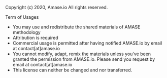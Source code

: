 Copyright (c) 2020, Amase.io All rights reserved.

Term of Usages
- You may use and redistribute the shared materials of AMASE methodology
- Attribution is required
- Commercial usage is permitted after having notified AMASE.io by email at contact[at]amase.io
- You cannot modify, adapt, remix the materials unless you've been granted the permission from AMASE.io. Please send you request by email at contact[at]amase.io
- This license can neither be changed and nor transferred. 
